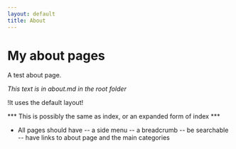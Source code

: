 ```yaml
---
layout: default
title: About
---
```

# My about pages

A test about page.

_This text is in about.md in the root folder_

!It uses the default layout!

*** This is possibly the same as index, or an expanded form of index ***

- All pages should have
-- a side menu
-- a breadcrumb
-- be searchable
-- have links to about page and the main categories
